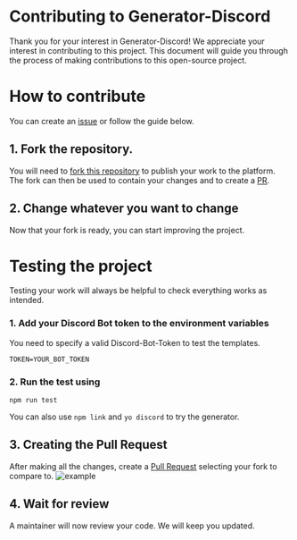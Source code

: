 # Contributing to Generator-Discord
Thank you for your interest in Generator-Discord! We appreciate your interest in contributing to this project. This document will guide you through the process of making contributions to this open-source project.

# How to contribute
You can create an [issue](https://github.com/emilkrebs/Generator-Discord/issues/new/choose) or follow the guide below.

## 1. Fork the repository.
You will need to [fork this repository](https://github.com/emilkrebs/Generator-Discord/fork) to publish your work to the platform. The fork can then be used to contain your changes and to create a [PR](https://github.com/emilkrebs/Generator-Discord/pulls).

## 2. Change whatever you want to change
Now that your fork is ready, you can start improving the project.

# Testing the project
Testing your work will always be helpful to check everything works as intended.

### 1. Add your Discord Bot token to the environment variables
You need to specify a valid Discord-Bot-Token to test the templates.
```Dotenv
TOKEN=YOUR_BOT_TOKEN
```
### 2. Run the test using
```
npm run test
```
You can also use `npm link` and `yo discord` to try the generator.
  
## 3. Creating the Pull Request
After making all the changes, create a [Pull Request](https://github.com/emilkrebs/Generator-Discord/compare) selecting your fork to compare to.
![example](https://github.com/emilkrebs/Generator-Discord/assets/68400102/a3d248fc-7efb-4d95-bdb7-ad098276c630)

## 4. Wait for review
A maintainer will now review your code. We will keep you updated.
